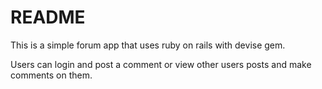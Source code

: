 # README

This is a simple forum app that uses ruby on rails with devise gem. 

Users can login and post a comment or view other users posts and make comments on them. 
